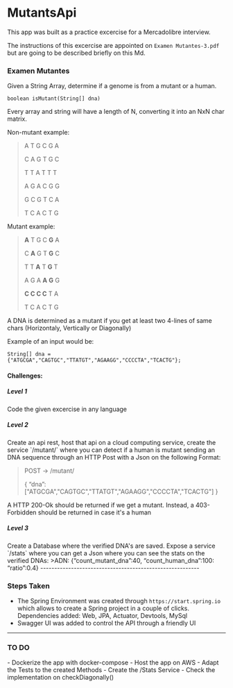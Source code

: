 <H1>MutantsApi</H1>

This app was built as a practice excercise for a Mercadolibre interview.

The instructions of this excercise are appointed on `Examen Mutantes-3.pdf` but are going to be described briefly on this Md.

<H3>Examen Mutantes</H3>

Given a String Array, determine if a genome is from a mutant or a human.

`boolean isMutant(String[] dna)`

Every array and string will have a length of N, converting it into an NxN char matrix.

<H7>Non-mutant example:</H7>

>A T G C G A 
>
>C A G T G C 
>
>T T A T T T 
>
>A G A C G G 
>
>G C G T C A
>
>T C A C T G 

<H7>Mutant example:</H7>

>**A** T G C **G** A
>
>C **A** G T **G** C
>
>T T **A** T **G** T
>
>A G A **A** **G** G
>
>**C C C C** T A
>
>T C A C T G

A DNA is determined as a mutant if you get at least two 4-lines of same chars (Horizontaly, Vertically or Diagonally)

Example of an input would be:

`String[] dna = {"ATGCGA","CAGTGC","TTATGT","AGAAGG","CCCCTA","TCACTG"};`

<H4>Challenges:</H4>
<H5>Level 1</H5>
Code the given excercise in any language

<H5>Level 2</H5>
Create an api rest, host that api on a cloud computing service, create the service `/mutant/` where you can detect if a human is mutant sending an DNA sequence through an HTTP Post with a Json on the following Format:

>POST → /mutant/
>
>{
>“dna”:["ATGCGA","CAGTGC","TTATGT","AGAAGG","CCCCTA","TCACTG"]
>}

A HTTP 200-Ok should be returned if we get a mutant. Instead, a 403-Forbidden should be returned in case it's a human

<H5>Level 3</H5>
Create a Database where the verified DNA's are saved.
Expose a service `/stats` where you can get a Json where you can see
the stats on the verified DNAs:
>ADN: {“count_mutant_dna”:40, “count_human_dna”:100: “ratio”:0.4}
---------------------------------------------------------

<H3>Steps Taken</H3>

- The Spring Environment was created through `https://start.spring.io`
which allows to create a Spring project in a couple of clicks.
Dependencies added: Web, JPA, Actuator, Devtools, MySql
- Swagger UI was added to control the API through a friendly UI
 
---------------------------------------------------------

<H3>TO DO</H3>
- Dockerize the app with docker-compose
- Host the app on AWS
- Adapt the Tests to the created Methods
- Create the /Stats Service
- Check the implementation on checkDiagonally()
